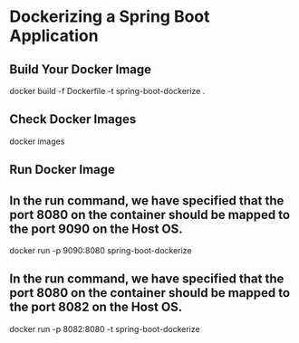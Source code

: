 # Dockerizing a Spring Boot Application

## Build Your Docker Image 
docker build -f Dockerfile -t spring-boot-dockerize .

## Check Docker Images
docker images

## Run Docker Image 
## In the run command, we have specified that the port 8080 on the container should be mapped to the port 9090 on the Host OS.
docker run -p 9090:8080 spring-boot-dockerize

## In the run command, we have specified that the port 8080 on the container should be mapped to the port 8082 on the Host OS.
docker run -p 8082:8080 -t spring-boot-dockerize